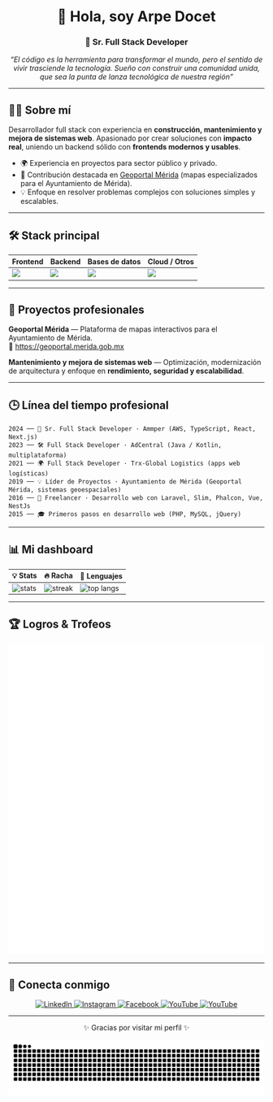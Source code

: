 <div align="center">

# 👋 Hola, soy Arpe Docet
### 🚀 Sr. Full Stack Developer

<em>“El código es la herramienta para transformar el mundo,
pero el sentido de vivir trasciende la tecnología.
Sueño con construir una comunidad unida,
que sea la punta de lanza tecnológica de nuestra región”</em>

---

</div>

## 🧑‍💼 Sobre mí
Desarrollador full stack con experiencia en **construcción, mantenimiento y mejora de sistemas web**.
Apasionado por crear soluciones con **impacto real**, uniendo un backend sólido con **frontends modernos y usables**.

- 🌍 Experiencia en proyectos para sector público y privado.
- 📍 Contribución destacada en [Geoportal Mérida](https://geoportal.merida.gob.mx) (mapas especializados para el Ayuntamiento de Mérida).
- 💡 Enfoque en resolver problemas complejos con soluciones simples y escalables.

---

## 🛠️ Stack principal

<div align="center">

| Frontend | Backend | Bases de datos | Cloud / Otros |
|----------|---------|----------------|---------------|
| <img src="https://skillicons.dev/icons?i=js,ts,react,vue" height="28" /> | <img src="https://skillicons.dev/icons?i=python,php,laravel" height="28" /> | <img src="https://skillicons.dev/icons?i=mysql,postgres" height="28" /> | <img src="https://skillicons.dev/icons?i=aws,git" height="28" /> |

</div>

---

## 📌 Proyectos profesionales

**Geoportal Mérida** — Plataforma de mapas interactivos para el Ayuntamiento de Mérida.  
🔗 https://geoportal.merida.gob.mx

**Mantenimiento y mejora de sistemas web** — Optimización, modernización de arquitectura y enfoque en **rendimiento, seguridad y escalabilidad**.

---

## 🕒 Línea del tiempo profesional

```text
2024 ── 🚀 Sr. Full Stack Developer · Ammper (AWS, TypeScript, React, Next.js)  
2023 ── 🛠️ Full Stack Developer · AdCentral (Java / Kotlin, multiplataforma)  
2021 ── 🌍 Full Stack Developer · Trx-Global Logistics (apps web logísticas)  
2019 ── 💡 Líder de Proyectos · Ayuntamiento de Mérida (Geoportal Mérida, sistemas geoespaciales)  
2016 ── 🔧 Freelancer · Desarrollo web con Laravel, Slim, Phalcon, Vue, NestJs
2015 ── 🎓 Primeros pasos en desarrollo web (PHP, MySQL, jQuery) 
```

---

## 📊 Mi dashboard

<div align="center">

| 💡 Stats | 🔥 Racha | 🎨 Lenguajes |
|----------|---------|--------------|
| <img src="https://github-readme-stats.vercel.app/api?username=arpedeveloper&show_icons=true&theme=radical&hide_border=true&rank_icon=github" alt="stats" /> | <img src="https://streak-stats.demolab.com?user=arpedeveloper&theme=radical&hide_border=true" alt="streak" /> | <img src="https://github-readme-stats.vercel.app/api/top-langs/?username=arpedeveloper&layout=compact&theme=radical&hide_border=true" alt="top langs" /> |

</div>

---

## 🏆 Logros & Trofeos

<!--<div align="center">
  <img src="https://github-profile-trophy.vercel.app/?username=arpedeveloper&theme=gruvbox&no-frame=true&margin-w=10&margin-h=10" />
</div>-->
<div align="center">
  <img src="./assets/metrics.svg" alt="metrics achievements" />
</div>

---

## 🤝 Conecta conmigo

<div align="center">

<a href="https://www.linkedin.com/in/jesusross">
  <img src="https://img.shields.io/badge/LinkedIn-0A66C2?logo=linkedin&logoColor=white" alt="LinkedIn" />
</a>
<a href="https://instagram.com/arpedocet">
  <img src="https://img.shields.io/badge/Instagram-E4405F?logo=instagram&logoColor=white" alt="Instagram" />
</a>
<a href="https://facebook.com/arpedocet">
  <img src="https://img.shields.io/badge/Facebook-1877F2?logo=facebook&logoColor=white" alt="Facebook" />
</a>
<a href="https://youtube.com/@arpedocet">
  <img src="https://img.shields.io/badge/YouTube-FF0000?logo=youtube&logoColor=white" alt="YouTube" />
</a>
<a href="https://www.udemy.com/user/jesus-ross-ammper/">
  <img src="https://img.shields.io/badge/Udemy-a13cdb?logo=udemy&logoColor=white" alt="YouTube" />
</a>

</div>

---

<div align="center">

✨ Gracias por visitar mi perfil ✨

<!-- Si habilitas el snake, este SVG se generará automáticamente con el workflow -->
<img src="https://github.com/arpedeveloper/arpedeveloper/blob/output/github-contribution-grid-snake.svg" alt="snake animation" />

</div>
